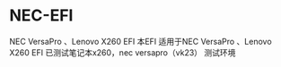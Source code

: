 # NEC-EFI
 NEC VersaPro 、Lenovo X260 EFI
 本EFI 适用于NEC VersaPro 、Lenovo X260 EFI
 已测试笔记本x260，nec versapro（vk23）
 测试环境

